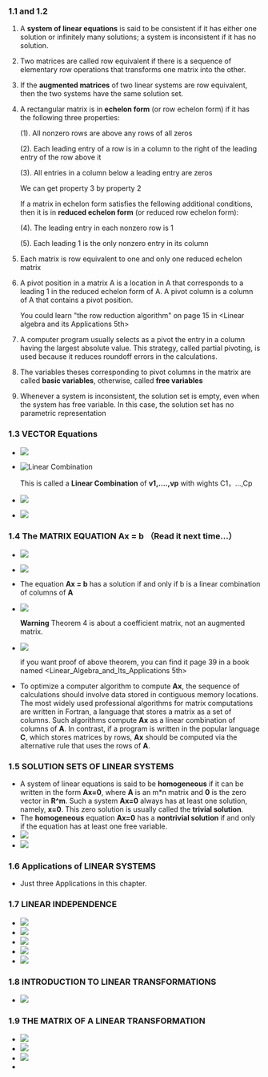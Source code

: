 ### 1.1 and 1.2

1. A **system of linear equations** is said to be consistent if it has either one solution or infinitely many solutions; a system is inconsistent if it has no solution.

2. Two matrices are called row equivalent if there is a sequence of elementary row operations that transforms one matrix into the other.

3. If the **augmented matrices** of two linear systems are row equivalent, then the two systems have the same solution set.

4. A rectangular matrix is in **echelon form** (or row echelon form) if it has the following three properties:

   (1). All nonzero rows are above any rows of all zeros

   (2). Each leading entry of a row is in a column to the right of the leading entry of the row above it

   (3). All entries in a column below a leading entry are zeros

   We can get property 3 by property 2

   If a matrix in echelon form satisfies the fellowing additional conditions, then it is in **reduced echelon form** (or reduced row echelon form):

   (4). The leading entry in each nonzero row is 1

   (5). Each leading 1 is the only nonzero entry in its column

5. Each matrix is row equivalent to  one and only one reduced echelon matrix

6. A pivot position in a matrix A is a location in A that corresponds to a leading 1 in the reduced echelon form of A. A pivot column is a column of A that contains a pivot position.


   You could learn "the row reduction algorithm" on page 15 in <Linear algebra and its Applications 5th>

   

7. A computer program usually selects as a pivot the entry in a column having the largest absolute value. This strategy, called partial pivoting, is used because it reduces roundoff errors in the calculations.
8. The variables theses corresponding to pivot columns in the matrix are called **basic variables**, otherwise, called **free variables**
9. Whenever a system is inconsistent, the solution set is empty, even when the system has free variable. In this case, the solution set has no parametric representation

### 1.3 VECTOR Equations

- ![](img/1.png)

- ![Linear Combination](img/2.png)

  This is called a **Linear Combination** of **v1,....,vp** with wights C1，...,Cp

- ![](img/3.png)

- ![](img\4.png)

### 1.4 The MATRIX EQUATION Ax = b （Read it next time...）

- ![](img/5.png)

- ![](img/6.png)

- The equation **Ax = b** has a solution if and only if b is a linear combination of columns of **A**

- ![](img/7.png)

  **Warning** Theorem 4 is about a coefficient matrix, not an augmented matrix.

- ![](img/8.png)

  if you want proof of above theorem, you can find it page 39 in a book named <Linear_Algebra_and_Its_Applications 5th>

- To optimize a computer algorithm to compute **Ax**, the sequence of calculations should involve data stored in contiguous memory locations. The most widely used professional algorithms for matrix computations are written in Fortran, a language that stores a matrix as a set of columns. Such algorithms compute **Ax** as a linear combination of columns of **A**. In contrast, if a program is written in the popular language **C**, which stores matrices by rows, **Ax** should be computed via the alternative rule that uses the rows of **A**.

### 1.5 SOLUTION SETS OF LINEAR SYSTEMS

- A system of linear equations is said to be **homogeneous** if it can be written in the form **Ax=0**, where **A** is an m*n matrix and **0** is the zero vector in **R^m**. Such a system **Ax=0** always has at least one solution, namely, **x=0**. This zero solution is usually called the **trivial solution**.
- The **homogeneous** equation **Ax=0** has a **nontrivial solution** if and only if the equation has at least one free variable.
- ![](img/9.png)
- ![](img/10.png)

### 1.6 Applications of LINEAR SYSTEMS

- Just three Applications in this chapter.

### 1.7 LINEAR INDEPENDENCE

- ![](img/11.png)
- ![](img/12.png)
- ![](img/13.png)
- ![](img/14.png)
- ![](img/15.png)

### 1.8 INTRODUCTION TO LINEAR TRANSFORMATIONS

- ![](img/16.png)

### 1.9 THE MATRIX OF A LINEAR TRANSFORMATION

- ![](img/17.png)
- ![](img/18.png)
- ![](img/19.png)
- 
